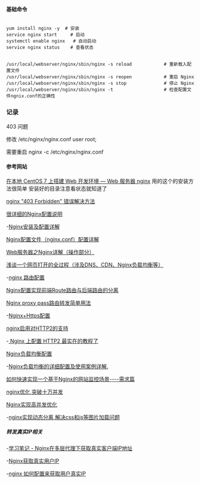 

#### 基础命令



````shell

yum install nginx -y  # 安装
service nginx start		# 启动
systemctl enable nginx   # 自动启动
service nginx status 	# 查看状态


/usr/local/webserver/nginx/sbin/nginx -s reload            # 重新载入配置文件
/usr/local/webserver/nginx/sbin/nginx -s reopen            # 重启 Nginx
/usr/local/webserver/nginx/sbin/nginx -s stop              # 停止 Nginx
/usr/local/webserver/nginx/sbin/nginx -t 				   # 检查配置文件ngnix.conf的正确性
````





### 记录

403 问题

修改 /etc/nginx/nginx.conf   user root;

需要重启   nginx -c /etc/nginx/nginx.conf





#### 参考网站

[在本地 CentOS 7 上搭建 Web 开发环境 — Web 服务器 nginx](http://blog.csdn.net/zgmu/article/details/52889646)  用的这个的安装方法很简单  安装好的目录注意看状态就知道了

[nginx "403 Forbidden" 错误解决方法](https://yq.aliyun.com/ziliao/29119)

[很详细的Nginx配置说明](http://www.jb51.net/article/79216.htm)

-[Nginx安装及配置详解](http://www.cnblogs.com/zhouxinfei/p/7862285.html)

[Nginx配置文件（nginx.conf）配置详解](http://blog.csdn.net/tjcyjd/article/details/50695922)

[Web服务器之Nginx详解（操作部分）](http://blog.csdn.net/chengxuyuanyonghu/article/details/70801061)

[浅谈一个网页打开的全过程（涉及DNS、CDN、Nginx负载均衡等）](http://blog.csdn.net/king_a_123/article/details/52785516)

-[nginx 路由配置](http://www.cnblogs.com/jackylee92/p/6836948.html)

[Nginx配置实现前端Route路由与后端路由的分离](http://blog.csdn.net/a314368439/article/details/77773351)

[Nginx proxy pass路由转发简单用法](http://blog.csdn.net/guyue35/article/details/53907421)

-[Nginx+Https配置](https://segmentfault.com/a/1190000004976222)

[nginx启用对HTTP2的支持](http://www.jackieathome.net/archives/437.html)

-[ Nginx 上配置 HTTP2 最实在的教程了](http://www.cnblogs.com/probemark/p/5917927.html)

[Nginx负载均衡配置](http://blog.csdn.net/xyang81/article/details/51702900)

-[Nginx负载均衡的详细配置及使用案例详解.](http://www.cnblogs.com/wang-meng/p/5861174.html)

[如何快速实现一个基于Nginx的网站监控场景----需求篇](https://yq.aliyun.com/articles/72273)

[nginx优化 突破十万并发](http://blog.csdn.net/gb4215287/article/details/51765110)

[Nginx实现高并发优化](http://blog.csdn.net/atai2002/article/details/76041518)

-[nginx实现动态分离,解决css和js等图片加载问题](http://www.cnblogs.com/sz-jack/p/5206159.html)

##### 转发真实IP相关

-[学习笔记 - Nginx在多层代理下获取真实客户端IP地址](http://www.cnblogs.com/harryc/p/6361892.html)

-[Nginx获取真实用户IP](http://blog.csdn.net/zhongzh86/article/details/53067691)

-[nginx 如何配置来获取用户真实IP](http://blog.csdn.net/bigtree_3721/article/details/72820081)

